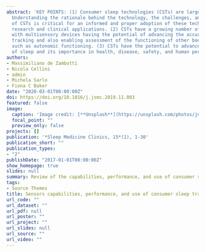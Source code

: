 ```yaml
---
abstract: 'KEY POINTS: (1) Consumer sleep technologies (CSTs) are largely unregulated.
  Understanding the rationale behind the technology, the challenges, and the limitations
  of CSTs is critical for an informed and proper adoption of these technologies in
  research and clinical applications. (2) CSTs have a growing number of sensor capabilities,
  with multisensory devices having the potential of advancing the accuracy in sleep
  tracking and also enabling assessment of the functioning of other body systems,
  such as autonomic functioning. (3) CSTs have the potential to advance understanding
  of sleep and its importance in health, disease, safety, and human performance.'
authors:
- Massimiliano de Zambotti
- Nicola Cellini
- admin
- Michela Sarlo
- Fiona C Baker
date: "2020-03-01T00:00:00Z"
doi: https://doi.org/10.1016/j.jsmc.2019.11.003
featured: false
image:
  caption: 'Image credit: [**Unsplash**](https://unsplash.com/photos/jdD8gXaTZsc)'
  focal_point: ""
  preview_only: false
projects: []
publication: '*Sleep Medicine Clinics, 15*(1), 1-30'
publication_short: ""
publication_types:
- "2"
publishDate: "2017-01-01T00:00:00Z"
show_homepage: true
slides: null
summary: Review of the capabilities, performance, and use of consumer sleep technology.
tags:
- Source Themes
title: Sensors capabilities, performance, and use of consumer sleep trackers
url_code: ""
url_dataset: ""
url_pdf: null
url_poster: ""
url_project: ""
url_slides: null
url_source: ""
url_video: ""
---
```


